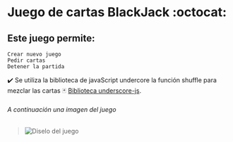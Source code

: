 # Juego de cartas BlackJack :octocat:

##  Este juego permite:
```
Crear nuevo juego
Pedir cartas
Detener la partida
```

:heavy_check_mark: Se utiliza la biblioteca de javaScript undercore la función shuffle para mezclar las cartas :black_joker:
 [Biblioteca underscore-js](https://www.geeksforgeeks.org/underscore-js-_-shuffle-function/).

	

###### *A continuación una imagen del juego*
>![Diselo del juego](https://user-images.githubusercontent.com/82009638/190538767-02845003-fc2e-42b4-804d-938f59eb1f76.png)
